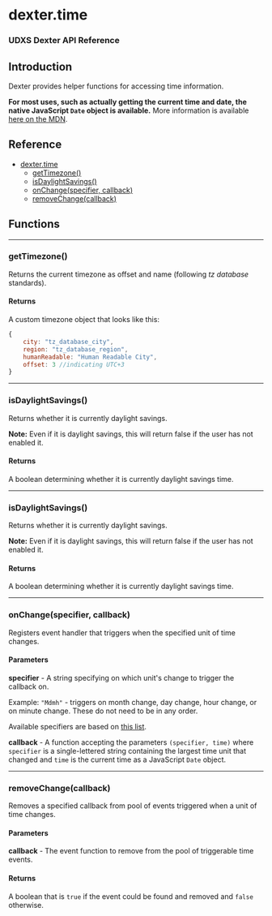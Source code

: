 # dexter.time
### UDXS Dexter API Reference

## Introduction

Dexter provides helper functions for accessing time information.

**For most uses, such as actually getting the current time and date, the native JavaScript `Date` object is available.**
More information is available [here on the MDN](https://developer.mozilla.org/en-US/docs/Web/JavaScript/Reference/Global_Objects/Date).


## Reference

- [dexter.time](#dextertime)
    - [getTimezone()](#gettimezone)    
    - [isDaylightSavings()](#isdaylightsavings)
    - [onChange(specifier, callback)](#onchangespecifiercallback)
    - [removeChange(callback)](#removechangecallback)

## Functions

---

### getTimezone()

Returns the current timezone as offset and name (following *tz database* standards).

#### Returns
A custom timezone object that looks like this:
```js
{
    city: "tz_database_city",
    region: "tz_database_region",
    humanReadable: "Human Readable City",
    offset: 3 //indicating UTC+3
}
```

---

### isDaylightSavings()

Returns whether it is currently daylight savings.

**Note:** Even if it is daylight savings, this will return false if the user has not enabled it.

#### Returns
A boolean determining whether it is currently daylight savings time.

---

### isDaylightSavings()

Returns whether it is currently daylight savings.

**Note:** Even if it is daylight savings, this will return false if the user has not enabled it.

#### Returns
A boolean determining whether it is currently daylight savings time.

---

### onChange(specifier, callback)

Registers event handler that triggers when the specified unit of time changes.

#### Parameters

**specifier** - A string specifying on which unit's change to trigger the callback on. 

Example: `"Mdmh"` - triggers on month change, day change, hour change, or on minute change. These do not need to be in any order.

Available specifiers are based on [this list](https://docs.microsoft.com/en-us/dotnet/standard/base-types/standard-date-and-time-format-strings).

**callback** - A function accepting the parameters `(specifier, time)` where `specifier` is a single-lettered string containing the largest time unit that changed and `time` is the current time as a JavaScript `Date` object.

---

### removeChange(callback)

Removes a specified callback from pool of events triggered when a unit of time changes.

#### Parameters

**callback** - The event function to remove from the pool of triggerable time events.

#### Returns

A boolean that is `true` if the event could be found and removed and `false` otherwise.